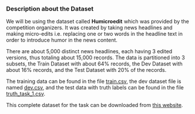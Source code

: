 ### Description about the Dataset


We will be using the dataset called **Humicroedit** which was provided by the competition organizers. It was created by taking news headlines and making micro-edits i.e. replacing one or two words in the headline text in order to introduce humor in the news content. 

There are about 5,000 distinct news headlines, each having 3 edited versions, thus totaling about 15,000 records. The data is partitioned into 3 subsets, the Train Dataset with about 64% records, the Dev Dataset with about 16% records, and the Test Dataset with 20% of the records. 

The training data can be found in the file [train.csv](train.csv), the dev dataset file is named [dev.csv](dev.csv), and the test data with truth labels can be found in the file [truth_task_1.csv](truth_task_1.csv).

This complete dataset for the task can be downloaded from [this website](https://cs.rochester.edu/u/nhossain/humicroedit.html). 
